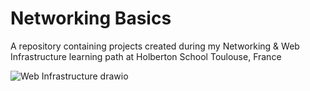 # Networking Basics

A repository containing projects created during my Networking & Web Infrastructure learning path at Holberton School Toulouse, France

![Web Infrastructure drawio](https://github.com/v-dav/holbertonschool-system_engineering-devops/assets/115344057/cac4b205-c653-4a7d-aa75-5baece3c3ea4)
